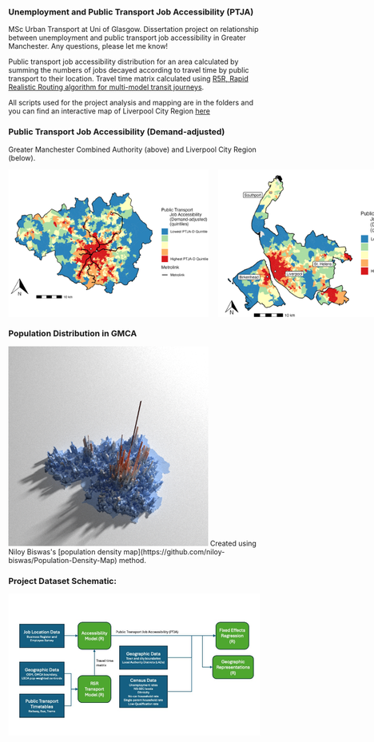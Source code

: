 ### Unemployment and Public Transport Job Accessibility (PTJA)
MSc Urban Transport at Uni of Glasgow. Dissertation project on relationship between unemployment and public transport job accessibility in Greater Manchester. Any questions, please let me know!

Public transport job accessibility distribution for an area calculated by summing the numbers of jobs decayed according to travel time by public transport to their location. Travel time matrix calculated using [R5R, Rapid Realistic Routing algorithm for multi-model transit journeys](https://github.com/ipeaGIT/r5r).

All scripts used for the project analysis and mapping are in the folders and you can find an interactive map of Liverpool City Region [here](https://samallwood.github.io/Unemployment_Public_Transport_Access/)

### Public Transport Job Accessibility (Demand-adjusted)
Greater Manchester Combined Authority (above) and Liverpool City Region (below).
<div style="display: flex; flex-direction: row; gap: 20px;">
  <img src="Greater_Manchester_Combined_Authority/Images/PTJA_D.jpeg" width="400">
  <img src="Liverpool_City_Region/Images/PTJA_D.jpeg" alt="PTJDA-D" width="400">
</div>

### Population Distribution in GMCA
<img src="Greater_Manchester_Combined_Authority/Images/Manch_Pop.png" alt="Pop_dens" width="400">
Created using Niloy Biswas's [population density map](https://github.com/niloy-biswas/Population-Density-Map) method.

### Project Dataset Schematic:
<img src="Greater_Manchester_Combined_Authority/Images/Dataset_diagram.jpg" alt="Datasets" width="800">
